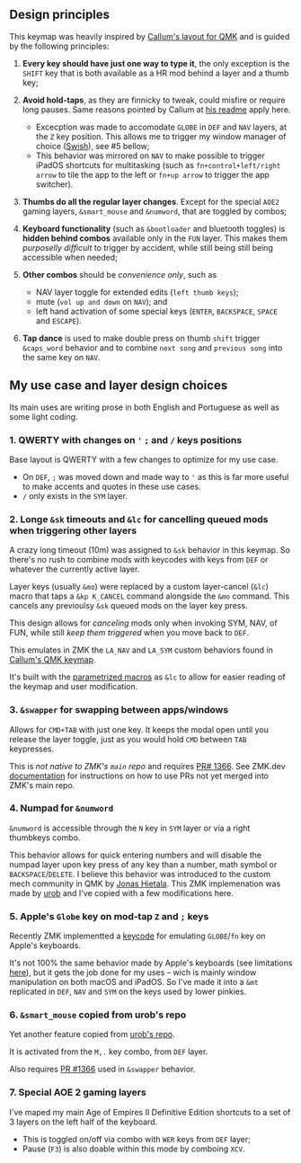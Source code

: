 ## Design principles

This keymap was heavily inspired by [Callum's layout for QMK](https://github.com/qmk/qmk_firmware/blob/master/users/callum/readme.md) and is guided by the following principles:

01. **Every key should have just one way to type it**, the only exception is the `SHIFT` key that is both available as a HR mod behind a layer and a thumb key;

02. **Avoid hold-taps**, as they are finnicky to tweak, could misfire or require long pauses. Same reasons pointed by Callum at [his readme](https://github.com/qmk/qmk_firmware/blob/master/users/callum/readme.md) apply here.
    - Excecption was made to accomodate `GLOBE` in `DEF` and `NAV` layers, at the `Z` key position. This allows me to trigger my window manager of choice ([Swish](https://highlyopinionated.co/swish/)), see #5 bellow;
    - This behavior was mirrored on `NAV` to make possible to trigger iPadOS shortcuts for multitasking (such as `fn+control+left/right arrow` to tile the app to the left or `fn+up arrow` to trigger the app switcher).
    
03. **Thumbs do all the regular layer changes**. Except for the special `AOE2` gaming layers, `&smart_mouse` and `&numword`, that are toggled by combos;

04. **Keyboard functionality** (such as `&bootloader` and bluetooth toggles) is **hidden behind combos** available only in the `FUN` layer. This makes them *purposelly difficult* to trigger by accident, while still being still being accessible when needed;

05. **Other combos** should be *convenience only*, such as 
    - NAV layer toggle for extended edits (`left thumb keys`);
    - mute (`vol up and down` on `NAV`); and
    - left hand activation of some special keys (`ENTER`, `BACKSPACE`, `SPACE` and `ESCAPE`).

06. **Tap dance** is used to make double press on thumb `shift` trigger `&caps_word` behavior and to combine `next song` and `previous song` into the same key on `NAV`.

## My use case and layer design choices

Its main uses are writing prose in both English and Portuguese as well as some light coding.

### 1. QWERTY with changes on `'` `;` and `/` keys positions

Base layout is QWERTY with a few changes to optimize for my use case.

- On `DEF`, `;` was moved down and made way to `'` as this is far more useful to make accents and quotes in these use cases. 
- `/` only exists in the `SYM` layer.

### 2. Longe `&sk` timeouts and `&lc` for cancelling queued mods when triggering other layers

A crazy long timeout (10m) was assigned to `&sk` behavior in this keymap. So there's no rush to combine mods with keycodes with keys from `DEF` or whatever the currently active layer.

Layer keys (usually `&mo`) were replaced by a custom layer-cancel (`&lc`) macro that taps a `&kp K_CANCEL` command alongside the `&mo` command. This cancels any previoulsy `&sk` queued mods on the layer key press.

This design allows for _canceling_ mods only when invoking SYM, NAV, of FUN, while still _keep them triggered_ when you move back to `DEF`.

This emulates in ZMK the `LA_NAV` and `LA_SYM` custom behaviors found in [Callum's QMK keymap](https://github.com/qmk/qmk_firmware/blob/master/users/callum/readme.md).

It's built with the [parametrized macros](https://zmk.dev/docs/behaviors/macros#parameterized-macros) as `&lc` to allow for easier reading of the keymap and user modification.

### 3. `&swapper` for swapping between apps/windows

Allows for `CMD+TAB` with just one key. It keeps the modal open until you release the layer toggle, just as you would hold `CMD` between `TAB` keypresses.

This is *not native to ZMK's `main` repo* and requires [PR# 1366](https://github.com/zmkfirmware/zmk/pull/1366). See ZMK.dev [documentation](https://zmk.dev/docs/features/beta-testing) for instructions on how to use PRs not yet merged into ZMK's main repo.

### 4. Numpad for `&numword`

`&numword` is accessible through the `N` key in `SYM` layer or via a right thumbkeys combo. 

This behavior allows for quick entering numbers and will disable the numpad layer upon key press of any key than a number, math symbol or `BACKSPACE`/`DELETE`. I believe this behavior was introduced to the custom mech community in QMK by [Jonas Hietala](https://www.jonashietala.se/blog/2022/09/06/the_current_t-34_keyboard_layout/#numword). This ZMK implemenation was made by [urob](https://github.com/urob/zmk-config#numword) and I've copied with a few modifications here.

### 5. Apple's `Globe` key on mod-tap `Z` and `;` keys

Recently ZMK implementted a [keycode](https://zmk.dev/docs/codes#application-controls) for emulating `GLOBE`/`fn` key on Apple's keyboards. 

It's not 100% the same behavior made by Apple's keyboards (see limitations [here](https://github.com/zmkfirmware/zmk/pull/1938#issuecomment-1744579039)), but it gets the job done for my uses – wich is mainly window manipulation on both macOS and iPadOS. So I've made it into a `&mt` replicated in `DEF`, `NAV` and `SYM` on the keys used by lower pinkies.

### 6. `&smart_mouse` copied from urob's repo

Yet another feature copied from [urob's repo](https://github.com/urob/zmk-config?tab=readme-ov-file#smart-mouse).

It is activated from the `M,.` key combo, from `DEF` layer.

Also requires [PR #1366](https://github.com/zmkfirmware/zmk/pull/1366) used in `&swapper` behavior.

### 7. Special AOE 2 gaming layers

I've maped my main Age of Empires II Definitive Edition shortcuts to a set of 3 layers on the left half of the keyboard.

- This is toggled on/off via combo with `WER` keys from `DEF` layer;
- Pause (`F3`) is also doable within this mode by comboing `XCV`.